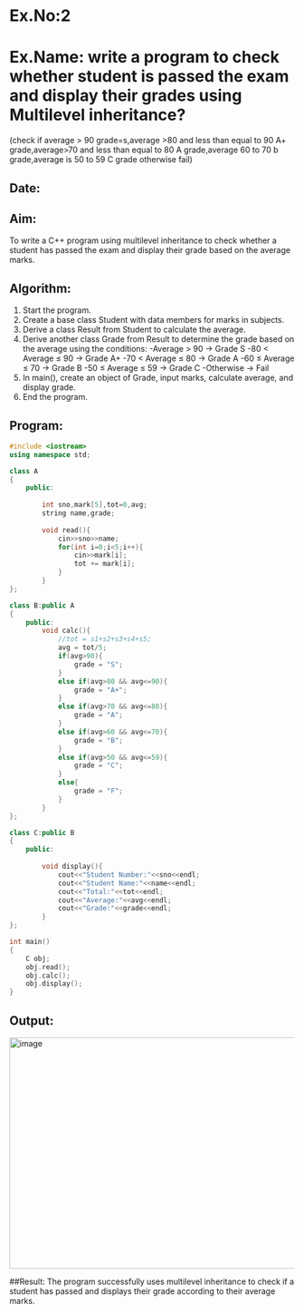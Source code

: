 # Ex.No:2
# Ex.Name: write a program to check whether student is passed the exam and display their grades using Multilevel inheritance?
(check if average > 90  grade=s,average >80 and less than equal to 90 A+ grade,average>70 and less than equal to 80 A grade,average 60 to 70 b grade,average is 50 to 59 C grade otherwise fail)
## Date:
## Aim:
To write a C++ program using multilevel inheritance to check whether a student has passed the exam and display their grade based on the average marks.

## Algorithm:
1. Start the program.
2. Create a base class Student with data members for marks in subjects.
3. Derive a class Result from Student to calculate the average.
4. Derive another class Grade from Result to determine the grade based on the average using the conditions:
    -Average > 90 → Grade S
    -80 < Average ≤ 90 → Grade A+
    -70 < Average ≤ 80 → Grade A
    -60 ≤ Average ≤ 70 → Grade B
    -50 ≤ Average ≤ 59 → Grade C
    -Otherwise → Fail
5. In main(), create an object of Grade, input marks, calculate average, and display grade.
6. End the program.


## Program:
```cpp
#include <iostream>
using namespace std;

class A
{
    public:
    
        int sno,mark[5],tot=0,avg;
        string name,grade;
        
        void read(){
            cin>>sno>>name;
            for(int i=0;i<5;i++){
                cin>>mark[i];
                tot += mark[i];
            }
        }
};

class B:public A
{
    public:
        void calc(){
            //tot = s1+s2+s3+s4+s5;
            avg = tot/5;
            if(avg>90){
                grade = "S";
            }
            else if(avg>80 && avg<=90){
                grade = "A+";
            }
            else if(avg>70 && avg<=80){
                grade = "A";
            }
            else if(avg>60 && avg<=70){
                grade = "B";
            }
            else if(avg>50 && avg<=59){
                grade = "C";
            }
            else{
                grade = "F";
            }
        }
};

class C:public B
{
    public:
    
        void display(){
            cout<<"Student Number:"<<sno<<endl;
            cout<<"Student Name:"<<name<<endl;
            cout<<"Total:"<<tot<<endl;
            cout<<"Average:"<<avg<<endl;
            cout<<"Grade:"<<grade<<endl;
        }
};

int main()
{
    C obj;
    obj.read();
    obj.calc();
    obj.display();
}
```


## Output:
<img width="655" height="408" alt="image" src="https://github.com/user-attachments/assets/6c0d7017-e622-45a0-b37f-051b9d7cc8db" />



##Result:
The program successfully uses multilevel inheritance to check if a student has passed and displays their grade according to their average marks.

